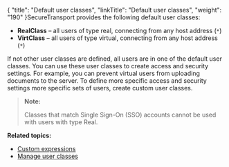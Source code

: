 {
    "title": "Default user classes",
    "linkTitle": "Default user classes",
    "weight": "190"
}<span class="mc-variable axway_variables.Component_Short_Name variable">SecureTransport</span> provides the following default user classes:

-   **RealClass** – all users of type real, connecting from any host address (`*`)
-   **VirtClass** – all users of type virtual, connecting from any host address (`*`)

If not other user classes are defined, all users are in one of the default user classes. You can use these user classes to create access and security settings. For example, you can prevent virtual users from uploading documents to the server. To define more specific access and security settings more specific sets of users, create custom user classes.

> **Note:**
>
> Classes that match Single Sign-On (SSO) accounts cannot be used with users with type Real.

**Related topics:**

-   <a href="../c_st_custom_expressions" class="MCXref xref">Custom expressions</a>
-   <a href="../t_st_userclasses" class="MCXref xref">Manage user classes</a>
